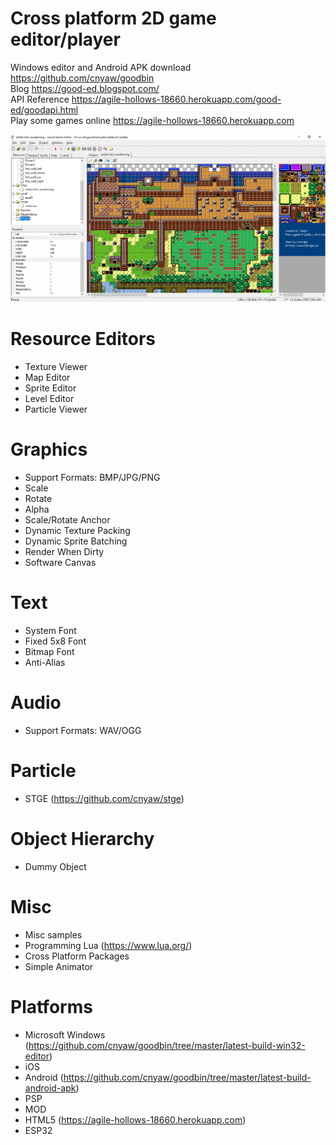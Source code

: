 # Cross platform 2D game editor/player

Windows editor and Android APK download https://github.com/cnyaw/goodbin <br/>
Blog https://good-ed.blogspot.com/ <br/>
API Reference https://agile-hollows-18660.herokuapp.com/good-ed/goodapi.html <br/>
Play some games online https://agile-hollows-18660.herokuapp.com

![ed](gooded.png)

# Resource Editors
* Texture Viewer
* Map Editor
* Sprite Editor
* Level Editor
* Particle Viewer

# Graphics
* Support Formats: BMP/JPG/PNG
* Scale
* Rotate
* Alpha
* Scale/Rotate Anchor
* Dynamic Texture Packing
* Dynamic Sprite Batching
* Render When Dirty
* Software Canvas

# Text
* System Font
* Fixed 5x8 Font
* Bitmap Font
* Anti-Alias

# Audio
* Support Formats: WAV/OGG

# Particle
* STGE (https://github.com/cnyaw/stge)

# Object Hierarchy
* Dummy Object

# Misc
* Misc samples
* Programming Lua (https://www.lua.org/)
* Cross Platform Packages
* Simple Animator

# Platforms
* Microsoft Windows (https://github.com/cnyaw/goodbin/tree/master/latest-build-win32-editor)
* iOS
* Android (https://github.com/cnyaw/goodbin/tree/master/latest-build-android-apk)
* PSP
* MOD
* HTML5 (https://agile-hollows-18660.herokuapp.com)
* ESP32
